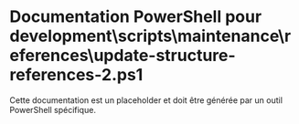 # Documentation PowerShell pour development\scripts\maintenance\references\update-structure-references-2.ps1

Cette documentation est un placeholder et doit être générée par un outil PowerShell spécifique.
